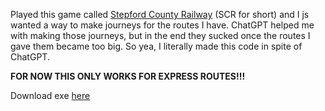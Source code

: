 Played this game called [Stepford County Railway](https://www.roblox.com/games/696347899/V2-1-Stepford-County-Railway) (SCR for short) and I js wanted a way to make journeys for the routes I have. ChatGPT helped me with making those journeys, but in the end they sucked once the routes I gave them became too big. So yea, I literally made this code in spite of ChatGPT.

**FOR NOW THIS ONLY WORKS FOR EXPRESS ROUTES!!!**

Download exe [here](https://github.com/ParaliyzedEvo/Train-Routes/releases/latest)
